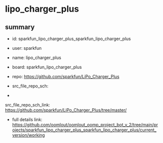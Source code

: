 # lipo_charger_plus
 
## summary 
* id: sparkfun_lipo_charger_plus_sparkfun_lipo_charger_plus
* user: sparkfun
* name: lipo_charger_plus
* board: sparkfun_lipo_charger_plus
* repo: https://github.com/sparkfun/LiPo_Charger_Plus



* src_file_repo_sch: 
*
 src_file_repo_sch_link: https://github.com/sparkfun/LiPo_Charger_Plus/tree/master/
* full details link: https://github.com/oomlout/oomlout_oomp_project_bot_v_2/tree/main/projects/sparkfun_lipo_charger_plus_sparkfun_lipo_charger_plus/current_version/working  






